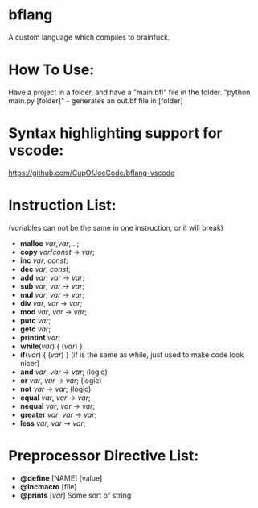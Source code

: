 # bflang
A custom language which compiles to brainfuck.

# How To Use:
Have a project in a folder, and have a "main.bfl" file in the folder.
"python main.py [folder]" - generates an out.bf file in [folder] 

# Syntax highlighting support for vscode:
https://github.com/CupOfJoeCode/bflang-vscode

# Instruction List:
(*var*iables can not be the same in one instruction, or it will break)
* **malloc** *var*,*var*,...;
* **copy** *var*/*const* -> *var*;
* **inc** *var*, *const*;
* **dec** *var*, *const*;
* **add** *var*, *var* -> *var*;
* **sub** *var*, *var* -> *var*;
* **mul** *var*, *var* -> *var*;
* **div** *var*, *var* -> *var*;
* **mod** *var*, *var* -> *var*;
* **putc** *var*;
* **getc** *var*;
* **printint** *var*;
* **while**(*var*) { (*var*) }
* **if**(*var*) { (*var*) } (if is the same as while, just used to make code look nicer)
* **and** *var*, *var* -> *var*; (logic)
* **or** *var*, *var* -> *var*; (logic)
* **not** *var* -> *var*; (logic)
* **equal** *var*, *var* -> *var*;
* **nequal** *var*, *var* -> *var*;
* **greater** *var*, *var* -> *var*;
* **less** *var*, *var* -> *var*;

# Preprocessor Directive List:
* **@define** [NAME] [value]
* **@incmacro** [file]
* **@prints** [*var*] Some sort of string